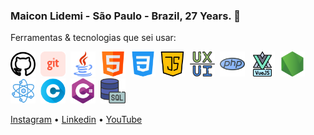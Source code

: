 ### Maicon Lidemi - São Paulo - Brazil, 27 Years. 🌟 

Ferramentas & tecnologias que sei usar:

<div>
 <img src="https://github.com/annderlau/1_All_Icons/blob/main/01_Github/Github_Logo_Black/Github_Logo_2.png" title="Github" alt="Github" width="40" height="40"/>&nbsp;
  <img src="https://github.com/annderlau/1_All_Icons/blob/main/06_Icons_Dev/git/git.png" title="git" alt="git" width="40" height="40"/>&nbsp;
 <img src="https://github.com/annderlau/1_All_Icons/blob/main/06_Icons_Dev/Java/java.png" title="Java" alt="Java" width="40" height="40"/>&nbsp;
 <img src="https://github.com/annderlau/1_All_Icons/blob/main/06_Icons_Dev/html/html.png" title="Html5" alt="Html5" width="40" height="40"/>&nbsp;
 <img src="https://github.com/annderlau/1_All_Icons/blob/main/06_Icons_Dev/css/css-3.png" title="css3" alt="css3" width="40" height="40"/>&nbsp;
 <img src="https://github.com/annderlau/1_All_Icons/blob/main/06_Icons_Dev/javascript/java-script.png" title="javascript" alt="javascript" width="40" height="40"/>&nbsp;
  <img src="https://github.com/annderlau/1_All_Icons/blob/main/06_Icons_Dev/ux_ui/ux.png" title="ux/ui" alt="uxui" width="40" height="40"/>&nbsp;
 <img src="https://github.com/annderlau/1_All_Icons/blob/main/06_Icons_Dev/php/php.png" title="php" alt="php" width="40" height="40"/>&nbsp;
 <img src="https://github.com/annderlau/1_All_Icons/blob/main/06_Icons_Dev/vue/brands.png" title="Vue.js" alt="Vue.js" width="40" height="40"/>&nbsp;
 <img src="https://github.com/annderlau/1_All_Icons/blob/main/06_Icons_Dev/node/node-js.png" title="node.js" alt="node.js" width="40" height="40"/>&nbsp;
 <img src="https://github.com/annderlau/1_All_Icons/blob/main/06_Icons_Dev/react/atom.png" title="react" alt="react" width="40" height="40"/>&nbsp;
 <img src="https://github.com/annderlau/1_All_Icons/blob/main/06_Icons_Dev/c/letter-c.png" title="c" alt="c" width="40" height="40"/>&nbsp;
 <img src="https://github.com/annderlau/1_All_Icons/blob/main/06_Icons_Dev/c%23/c-sharp.png" title="c-sharp" alt="c#" width="40" height="40"/>&nbsp;
 <img src="https://github.com/annderlau/1_All_Icons/blob/main/06_Icons_Dev/sql/sql-server.png" title="sql" alt="sql" width="40" height="40"/>&nbsp; 
 <!-- <img src="" title="" alt="" width="40" height="40"/>&nbsp; -->
 <p>
</div>
 
 
 [Instagram](https://www.instagram.com/annderlau/) • [Linkedin](https://www.linkedin.com/in/maiconlidemi/) • [YouTube](https://www.youtube.com/channel/UCASWdZVjjDwVDtTXFna1HXg) 




